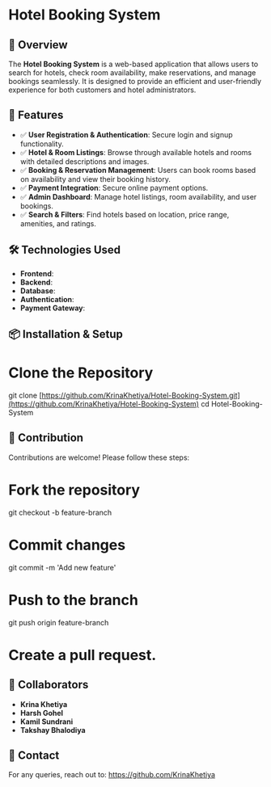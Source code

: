 # Hotel Booking System


## 🚀 Overview
The **Hotel Booking System** is a web-based application that allows users to search for hotels, check room availability, make reservations, and manage bookings seamlessly. It is designed to provide an efficient and user-friendly experience for both customers and hotel administrators.


## 🏨 Features
- ✅ **User Registration & Authentication**: Secure login and signup functionality.
- ✅ **Hotel & Room Listings**: Browse through available hotels and rooms with detailed descriptions and images.
- ✅ **Booking & Reservation Management**: Users can book rooms based on availability and view their booking history.
- ✅ **Payment Integration**: Secure online payment options.
- ✅ **Admin Dashboard**: Manage hotel listings, room availability, and user bookings.
- ✅ **Search & Filters**: Find hotels based on location, price range, amenities, and ratings.


## 🛠 Technologies Used
- **Frontend**: 
- **Backend**:
- **Database**: 
- **Authentication**: 
- **Payment Gateway**: 



## 📦 Installation & Setup

# Clone the Repository
git clone [https://github.com/KrinaKhetiya/Hotel-Booking-System.git](https://github.com/KrinaKhetiya/Hotel-Booking-System)
cd Hotel-Booking-System



## 🤝 Contribution
Contributions are welcome! Please follow these steps:

# Fork the repository
git checkout -b feature-branch


# Commit changes
git commit -m 'Add new feature'


# Push to the branch
git push origin feature-branch

# Create a pull request.



## 👥 Collaborators
- **Krina Khetiya**
- **Harsh Gohel**
- **Kamil Sundrani**
- **Takshay Bhalodiya**

## 📧 Contact
For any queries, reach out to: https://github.com/KrinaKhetiya

